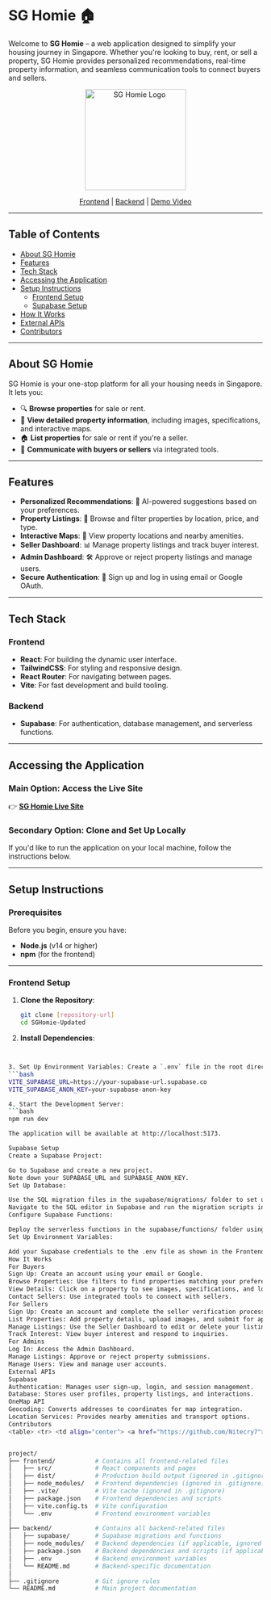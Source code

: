 # SG Homie 🏠

Welcome to **SG Homie** – a web application designed to simplify your housing journey in Singapore. Whether you're looking to buy, rent, or sell a property, SG Homie provides personalized recommendations, real-time property information, and seamless communication tools to connect buyers and sellers.

<p align="center">
  <img src="frontend/src/assets/img/logo.jpeg" alt="SG Homie Logo" width="200"/>
</p>

<div align="center">

[Frontend](frontend/) | [Backend](backend/) | [Demo Video](https://youtu.be/DUjzc5ec98E)

</div>

---

## Table of Contents
- [About SG Homie](#about-sg-homie)
- [Features](#features)
- [Tech Stack](#tech-stack)
- [Accessing the Application](#accessing-the-application)
- [Setup Instructions](#setup-instructions)
  - [Frontend Setup](#frontend-setup)
  - [Supabase Setup](#supabase-setup)
- [How It Works](#how-it-works)
- [External APIs](#external-apis)
- [Contributors](#contributors)

---

## About SG Homie

SG Homie is your one-stop platform for all your housing needs in Singapore. It lets you:

- 🔍 **Browse properties** for sale or rent.
- 📸 **View detailed property information**, including images, specifications, and interactive maps.
- 🏠 **List properties** for sale or rent if you're a seller.
- 💬 **Communicate with buyers or sellers** via integrated tools.

---

## Features

- **Personalized Recommendations**: 🤖 AI-powered suggestions based on your preferences.
- **Property Listings**: 🏢 Browse and filter properties by location, price, and type.
- **Interactive Maps**: 📍 View property locations and nearby amenities.
- **Seller Dashboard**: 📊 Manage property listings and track buyer interest.
- **Admin Dashboard**: 🛠️ Approve or reject property listings and manage users.
- **Secure Authentication**: 🔐 Sign up and log in using email or Google OAuth.

---

## Tech Stack

### Frontend
- **React**: For building the dynamic user interface.
- **TailwindCSS**: For styling and responsive design.
- **React Router**: For navigating between pages.
- **Vite**: For fast development and build tooling.

### Backend
- **Supabase**: For authentication, database management, and serverless functions.

---

## Accessing the Application

### Main Option: Access the Live Site
👉 **[SG Homie Live Site](https://sg-homie.netlify.app)**

### Secondary Option: Clone and Set Up Locally
If you'd like to run the application on your local machine, follow the instructions below.

---

## Setup Instructions

### Prerequisites
Before you begin, ensure you have:
- **Node.js** (v14 or higher)
- **npm** (for the frontend)

---

### Frontend Setup

1. **Clone the Repository**:
   ```bash
   git clone [repository-url]
   cd SGHomie-Updated
   
2. **Install Dependencies**:
```bash


3. Set Up Environment Variables: Create a `.env` file in the root directory and add:
```bash
VITE_SUPABASE_URL=https://your-supabase-url.supabase.co
VITE_SUPABASE_ANON_KEY=your-supabase-anon-key

4. Start the Development Server:
```bash
npm run dev

The application will be available at http://localhost:5173.

Supabase Setup
Create a Supabase Project:

Go to Supabase and create a new project.
Note down your SUPABASE_URL and SUPABASE_ANON_KEY.
Set Up Database:

Use the SQL migration files in the supabase/migrations/ folder to set up your database schema.
Navigate to the SQL editor in Supabase and run the migration scripts in order.
Configure Supabase Functions:

Deploy the serverless functions in the supabase/functions/ folder using the Supabase CLI:
Set Up Environment Variables:

Add your Supabase credentials to the .env file as shown in the Frontend Setup.
How It Works
For Buyers
Sign Up: Create an account using your email or Google.
Browse Properties: Use filters to find properties matching your preferences.
View Details: Click on a property to see images, specifications, and location.
Contact Sellers: Use integrated tools to connect with sellers.
For Sellers
Sign Up: Create an account and complete the seller verification process.
List Properties: Add property details, upload images, and submit for approval.
Manage Listings: Use the Seller Dashboard to edit or delete your listings.
Track Interest: View buyer interest and respond to inquiries.
For Admins
Log In: Access the Admin Dashboard.
Manage Listings: Approve or reject property submissions.
Manage Users: View and manage user accounts.
External APIs
Supabase
Authentication: Manages user sign-up, login, and session management.
Database: Stores user profiles, property listings, and interactions.
OneMap API
Geocoding: Converts addresses to coordinates for map integration.
Location Services: Provides nearby amenities and transport options.
Contributors
<table> <tr> <td align="center"> <a href="https://github.com/Nitecry7"> <img src="https://github.com/Nitecry7.png" width="100" height="100" style="border-radius: 50%;"><br /> <sub><b>Faheem</b></sub> </a> </td> <td align="center"> <a href="https://github.com/stevennoctavianus"> <img src="https://github.com/stevennoctavianus.png" width="100" height="100" style="border-radius: 50%;"><br /> <sub><b>Steven</b></sub> </a> </td> <td align="center"> <a href="https://github.com/Eishani"> <img src="https://github.com/Eishani.png" width="100" height="100" style="border-radius: 50%;"><br /> <sub><b>Eishani</b></sub> </a> </td> <td align="center"> <a href="https://github.com/vanillatte11037"> <img src="https://github.com/vanillatte11037.png" width="100" height="100" style="border-radius: 50%;"><br /> <sub><b>He Haoyu</b></sub> </a> </td> </tr> </table> ```


project/
├── frontend/           # Contains all frontend-related files
│   ├── src/            # React components and pages
│   ├── dist/           # Production build output (ignored in .gitignore)
│   ├── node_modules/   # Frontend dependencies (ignored in .gitignore)
│   ├── .vite/          # Vite cache (ignored in .gitignore)
│   ├── package.json    # Frontend dependencies and scripts
│   ├── vite.config.ts  # Vite configuration
│   └── .env            # Frontend environment variables
│
├── backend/            # Contains all backend-related files
│   ├── supabase/       # Supabase migrations and functions
│   ├── node_modules/   # Backend dependencies (if applicable, ignored in .gitignore)
│   ├── package.json    # Backend dependencies and scripts (if applicable)
│   ├── .env            # Backend environment variables
│   └── README.md       # Backend-specific documentation
│
├── .gitignore          # Git ignore rules
└── README.md           # Main project documentation